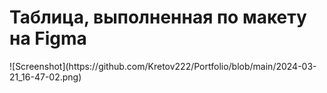 <h1>Таблица, выполненная по макету на Figma</h1>
![Screenshot](https://github.com/Kretov222/Portfolio/blob/main/2024-03-21_16-47-02.png)
